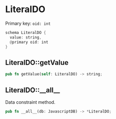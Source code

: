 # LiteralDO

Primary key: `oid: int`

```rust
schema LiteralDO {
  value: string,
  @primary oid: int
}
```
## LiteralDO::getValue

```rust
pub fn getValue(self: LiteralDO) -> string;
```
## LiteralDO::\_\_all\_\_

Data constraint method.

```rust
pub fn __all__(db: JavascriptDB) -> *LiteralDO;
```
